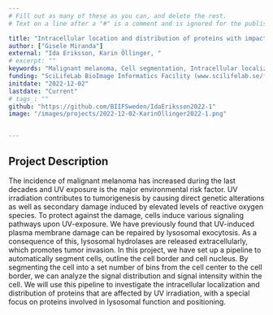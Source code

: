```yaml
---
# Fill out as many of these as you can, and delete the rest.
# Text on a line after a "#" is a comment and is ignored for the published page.

title: "Intracellular location and distribution of proteins with impact of lysosomal movemant and metastasis"
author: ["Gisele Miranda"]
external: "Ida Eriksson, Karin Öllinger, "
# excerpt: ""
keywords: "Malignant melanoma, Cell segmentation, Intracellular localization of proteins "
funding: "SciLifeLab BioImage Informatics Facility (www.scilifelab.se/facilities/bioimage-informatics)"
initdate: "2022-12-02"
lastdate: "Current"
# tags_: ""
github: "https://github.com/BIIFSweden/IdaEriksson2022-1"
image: "/images/projects/2022-12-02-KarinOllinger2022-1.png"


---
```


## Project Description
The incidence of malignant melanoma has increased during the last decades and UV exposure is the major environmental risk factor. UV irradiation contributes to tumorigenesis by causing direct genetic alterations as well as secondary damage induced by elevated levels of reactive oxygen species. To protect against the damage, cells induce various signaling pathways upon UV-exposure. We have previously found that UV-induced plasma membrane damage can be repaired by lysosomal exocytosis. As a consequence of this, lysosomal hydrolases are released extracellularly, which promotes tumor invasion. In this project, we have set up a pipeline to automatically segment cells, outline the cell border and cell nucleus. By segmenting the cell into a set number of bins from the cell center to the cell border, we can analyze the signal distribution and signal intensity within the cell. We will use this pipeline to investigate the intracellular localization and distribution of proteins that are affected by UV irradiation, with a special focus on proteins involved in lysosomal function and positioning.
